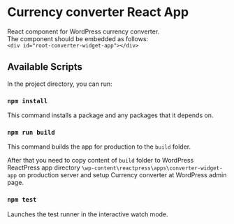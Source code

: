 # Currency converter React App

React component for WordPress currency converter.\
The component should be embedded as follows:\
`<div id="root-converter-widget-app"></div>`

## Available Scripts

In the project directory, you can run:

### `npm install`

This command installs a package and any packages that it depends on.

### `npm run build`

This command builds the app for production to the `build` folder.

After that you need to copy content of `build` folder
to WordPress ReactPress app directory `\wp-content\reactpress\apps\converter-widget-app`
on production server and setup Currency converter at WordPress admin page.

### `npm test`

Launches the test runner in the interactive watch mode.
